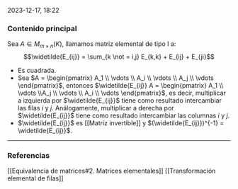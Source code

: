 2023-12-17, 18:22
### Contenido principal

Sea $A \in M_{m \times n} (K)$, llamamos matriz elemental de tipo I a:
$$\widetilde{E_{ij}} = \sum_{k \not = i,j} E_{k,k} + E_{ij} + E_{ji}$$
- Es cuadrada.
- Sea $A = \begin{pmatrix} A_1 \\ \vdots \\ A_i \\ \vdots \\ A_j \\ \vdots \end{pmatrix}$, entonces $\widetilde{E_{ij}} A = \begin{pmatrix} A_1 \\ \vdots \\A_j \\ \vdots \\ A_i \\ \vdots \end{pmatrix}$, es decir, multiplicar a izquierda por $\widetilde{E_{ij}}$ tiene como resultado intercambiar las filas $i$ y $j$. Análogamente, multiplicar a derecha por $\widetilde{E_{ij}}$ tiene como resultado intercambiar las columnas $i$ y $j$.
- $\widetilde{E_{ij}}$ es [[Matriz invertible]] y $(\widetilde{E_{ij}})^{-1} = \widetilde{E_{ij}}$.
--- 
### Referencias

[[Equivalencia de matrices#2. Matrices elementales]]
[[Transformación elemental de filas]]